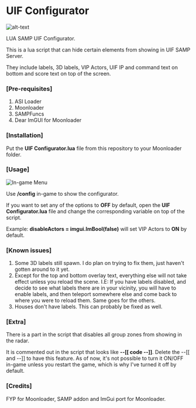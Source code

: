 # UIF Configurator
![alt-text](https://i.imgur.com/9uKvVfe.gif)
<p>LUA SAMP UIF Configurator.</p>
<p>This is a lua script that can hide certain elements from showing in UIF SAMP Server.</p>
<p>They include labels, 3D labels, VIP Actors, UIF IP and command text on bottom and score text on top of the screen.</p>

### [Pre-requisites]
1. ASI Loader
2. Moonloader
3. SAMPFuncs
4. Dear ImGUI for Moonloader

### [Installation]
Put the __UIF Configurator.lua__ file from this repository to your Moonloader folder.

### [Usage]
![In-game Menu](https://i.imgur.com/G3qpCgD.png)

<p>Use <b>/config</b> in-game to show the configurator.</p>
<p>If you want to set any of the options to <b>OFF</b> by default, open the <b>UIF Configurator.lua</b> file and change the corresponding variable on top of the script.</p>
<p>Example: <b>disableActors = imgui.ImBool(false)</b> will set VIP Actors to <b>ON</b> by default.</p>

### [Known issues]
1. Some 3D labels still spawn. I do plan on trying to fix them, just haven't gotten around to it yet.
2. Except for the top and bottom overlay text, everything else will not take effect unless you reload the scene. I.E: If you have labels disabled, and decide to see what labels there are in your vicinity, you will have to enable labels, and then teleport somewhere else and come back to where you were to reload them. Same goes for the others.
3. Houses don't have labels. This can probably be fixed as well.

### [Extra]
<p>There is a part in the script that disables all group zones from showing in the radar.</p>
<p>It is commented out in the script that looks like <b>--[[ code --]]</b>. Delete the --[[ and --]] to have this feature. As of now, it's not possible to turn it ON/OFF in-game unless you restart the game, which is why I've turned it off by default.</p>

### [Credits]
<p>FYP for Moonloader, SAMP addon and ImGui port for Moonloader.</p>
